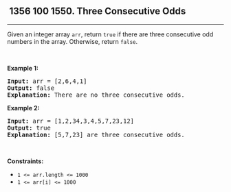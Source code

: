 <h2> 1356 100
1550. Three Consecutive Odds</h2><hr><div>Given an integer array <code>arr</code>, return <code>true</code>&nbsp;if there are three consecutive odd numbers in the array. Otherwise, return&nbsp;<code>false</code>.
<p>&nbsp;</p>
<p><strong class="example">Example 1:</strong></p>

<pre><strong>Input:</strong> arr = [2,6,4,1]
<strong>Output:</strong> false
<b>Explanation:</b> There are no three consecutive odds.
</pre>

<p><strong class="example">Example 2:</strong></p>

<pre><strong>Input:</strong> arr = [1,2,34,3,4,5,7,23,12]
<strong>Output:</strong> true
<b>Explanation:</b> [5,7,23] are three consecutive odds.
</pre>

<p>&nbsp;</p>
<p><strong>Constraints:</strong></p>

<ul>
	<li><code>1 &lt;= arr.length &lt;= 1000</code></li>
	<li><code>1 &lt;= arr[i] &lt;= 1000</code></li>
</ul>
</div>